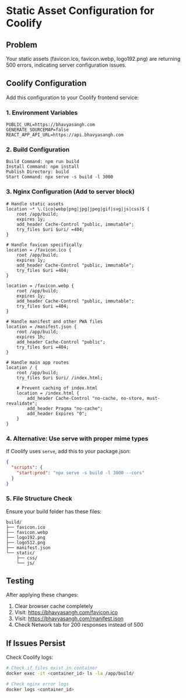 # Static Asset Configuration for Coolify

## Problem
Your static assets (favicon.ico, favicon.webp, logo192.png) are returning 500 errors, indicating server configuration issues.

## Coolify Configuration

Add this configuration to your Coolify frontend service:

### 1. **Environment Variables**
```
PUBLIC_URL=https://bhavyasangh.com
GENERATE_SOURCEMAP=false
REACT_APP_API_URL=https://api.bhavyasangh.com
```

### 2. **Build Configuration**
```
Build Command: npm run build
Install Command: npm install
Publish Directory: build
Start Command: npx serve -s build -l 3000
```

### 3. **Nginx Configuration** (Add to server block)
```nginx
# Handle static assets
location ~* \.(ico|webp|png|jpg|jpeg|gif|svg|js|css)$ {
    root /app/build;
    expires 1y;
    add_header Cache-Control "public, immutable";
    try_files $uri $uri/ =404;
}

# Handle favicon specifically
location = /favicon.ico {
    root /app/build;
    expires 1y;
    add_header Cache-Control "public, immutable";
    try_files $uri =404;
}

location = /favicon.webp {
    root /app/build;
    expires 1y;
    add_header Cache-Control "public, immutable";
    try_files $uri =404;
}

# Handle manifest and other PWA files
location = /manifest.json {
    root /app/build;
    expires 1h;
    add_header Cache-Control "public";
    try_files $uri =404;
}

# Handle main app routes
location / {
    root /app/build;
    try_files $uri $uri/ /index.html;
    
    # Prevent caching of index.html
    location = /index.html {
        add_header Cache-Control "no-cache, no-store, must-revalidate";
        add_header Pragma "no-cache";
        add_header Expires "0";
    }
}
```

### 4. **Alternative: Use serve with proper mime types**
If Coolify uses `serve`, add this to your package.json:

```json
{
  "scripts": {
    "start:prod": "npx serve -s build -l 3000 --cors"
  }
}
```

### 5. **File Structure Check**
Ensure your build folder has these files:
```
build/
├── favicon.ico
├── favicon.webp
├── logo192.png
├── logo512.png
├── manifest.json
└── static/
    ├── css/
    └── js/
```

## Testing
After applying these changes:

1. Clear browser cache completely
2. Visit: https://bhavyasangh.com/favicon.ico
3. Visit: https://bhavyasangh.com/manifest.json
4. Check Network tab for 200 responses instead of 500

## If Issues Persist
Check Coolify logs:
```bash
# Check if files exist in container
docker exec -it <container_id> ls -la /app/build/

# Check nginx error logs
docker logs <container_id>
```
